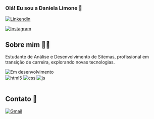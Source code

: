 ### Olá! Eu sou a Daniela Limone 👋

[![Linkendin](https://img.shields.io/badge/LinkedIn-0077B5?style=for-the-badge&logo=linkedin&logoColor=white)](https://www.linkedin.com/in/daniela-limone-87767b256/)

[![Instagram](https://img.shields.io/badge/Instagram-E4405F?style=for-the-badge&logo=instagram&logoColor=white)](https://www.instagram.com/danylimone)


## Sobre mim 👩‍💻
<p>Estudante de Análise e Desenvolvimento de Sitemas, profissional em transição de carreira, explorando novas tecnologias.</p>

<div style="display: inline_block">
 <img align="center" alt="Em desenvolvimento" src="https://img.shields.io/static/v1?label=STATUS&message=EM%20DESENVOLVIMENTO&color=GREEN&style=for-the-badge" />
 <br>
  <img align="center" alt="html5" src="https://github.com/dLimone/dLimone/assets/146998817/050ef75a-ed42-47bb-805e-898c78dc5101" />
  <img align="center" alt="css" src="https://github.com/dLimone/dLimone/assets/146998817/f3adbb16-b8b1-4422-b542-51d2e318655e" />
  <img align="center" alt="js" src="https://github.com/dLimone/dLimone/assets/146998817/7b56c2ef-06e5-46ab-82ad-f4fe74b7f25a" />
</div><br/>

## Contato 📩
[![Gmail](https://img.shields.io/badge/Gmail-333333?style=for-the-badge&logo=gmail&logoColor=red)](mailto:danylimone@gmail.com)


